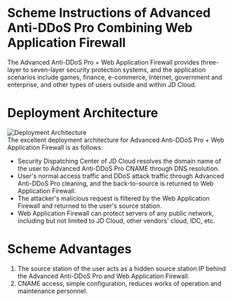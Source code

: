 # Scheme Instructions of Advanced Anti-DDoS Pro Combining Web Application Firewall

The Advanced Anti-DDoS Pro + Web Application Firewall provides three-layer to seven-layer security protection systems, and the application scenarios include games, finance, e-commerce, Internet, government and enterprise, and other types of users outside and within JD Cloud.

# Deployment Architecture
![Deployment Architecture](https://github.com/jdcloudcom/cn/blob/edit/image/Advanced%20Anti-DDoS/Best-Practice02.png)<Br/>
The excellent deployment architecture for Advanced Anti-DDoS Pro + Web Application Firewall is as follows:
- Security Dispatching Center of JD Cloud resolves the domain name of the user to Advanced Anti-DDoS Pro CNAME through DNS resolution.
- User's normal access traffic and DDoS attack traffic through Advanced Anti-DDoS Pro cleaning, and the back-to-source is returned to Web Application Firewall.
- The attacker's malicious request is filtered by the Web Application Firewall and returned to the user's source station.
- Web Application Firewall can protect servers of any public network, including but not limited to JD Cloud, other vendors' cloud, IDC, etc.

# Scheme Advantages
1. The source station of the user acts as a hidden source station IP behind the Advanced Anti-DDoS Pro and Web Application Firewall.
2. CNAME access, simple configuration, reduces works of operation and maintenance personnel.

